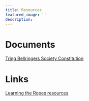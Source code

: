 ```yaml
---
title: Resources
featured_image: ''
description: 
---
```


# Documents
[Tring Bellringers Society Constitution](/files/Tring_Bellringers_Society_Rules.rtf)

# Links
[Learning the Ropes resources](https://smartringer.org/ltr/)